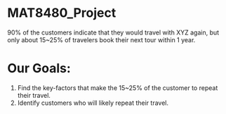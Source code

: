 # MAT8480_Project
90% of the customers indicate that they would travel with XYZ again, but only about 15~25% of travelers book their next tour within 1 year. 
# Our Goals:
  1. Find the key-factors that make the 15~25% of the customer to repeat their travel.
  2. Identify customers who will likely repeat their travel.
